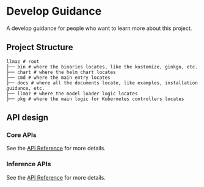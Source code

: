 # Develop Guidance

A develop guidance for people who want to learn more about this project.

## Project Structure

```structure
llmaz # root
├── bin # where the binaries locates, like the kustomize, ginkgo, etc.
├── chart # where the helm chart locates
├── cmd # where the main entry locates
├── docs # where all the documents locate, like examples, installation guidance, etc.
├── llmaz # where the model loader logic locates
├── pkg # where the main logic for Kubernetes controllers locates
```

## API design

### Core APIs

See the [API Reference](./reference/core.v1alpha1.md) for more details.

### Inference APIs

See the [API Reference](./reference/inference.v1alpha1.md) for more details.